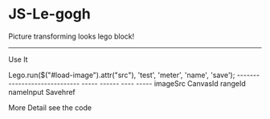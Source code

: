 # JS-Le-gogh
Picture transforming looks lego block!

----------------

Use It

Lego.run($("#load-image").attr("src"),  'test',   'meter',  'name', 'save');
        -----------------------------   -----     ------    ----     -----
        imageSrc                        CanvasId  rangeId   nameInput Savehref

More Detail see the code
